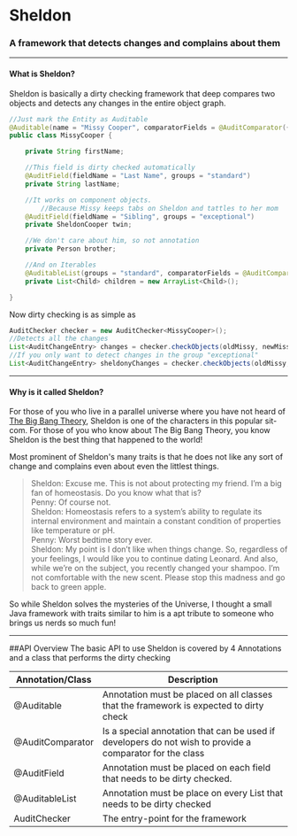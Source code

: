 # Sheldon
### A framework that detects changes and complains about them

---

#### What is Sheldon?
Sheldon is basically a dirty checking framework that deep compares two objects and detects any changes in the entire object graph.
```Java
//Just mark the Entity as Auditable
@Auditable(name = "Missy Cooper", comparatorFields = @AuditComparator({ "firstName", "lastName" }))
public class MissyCooper {

	private String firstName;

    //This field is dirty checked automatically
	@AuditField(fieldName = "Last Name", groups = "standard")
	private String lastName;

    //It works on component objects.
		//Because Missy keeps tabs on Sheldon and tattles to her mom
	@AuditField(fieldName = "Sibling", groups = "exceptional")
	private SheldonCooper twin;

	//We don't care about him, so not annotation
	private Person brother;

    //And on Iterables
	@AuditableList(groups = "standard", comparatorFields = @AuditComparator("id"))
	private List<Child> children = new ArrayList<Child>();

}
```
Now dirty checking is as simple as
```Java
AuditChecker checker = new AuditChecker<MissyCooper>();
//Detects all the changes
List<AuditChangeEntry> changes = checker.checkObjects(oldMissy, newMissy);
//If you only want to detect changes in the group "exceptional"
List<AuditChangeEntry> sheldonyChanges = checker.checkObjects(oldMissy, newMissy, "exceptional");
```
---

#### Why is it called Sheldon?
For those of you who live in a parallel universe where you have not heard of [The Big Bang Theory](http://http://the-big-bang-theory.com/), Sheldon is one of the characters in this popular sit-com. For those of you who know about The Big Bang Theory, you know Sheldon is the best thing that happened to the world!

Most prominent of Sheldon's many traits is that he does not like any sort of change and complains even about even the littlest things.
>Sheldon: Excuse me. This is not about protecting my friend. I’m a big fan of homeostasis. Do you know what that is?   
>Penny: Of course not.   
>Sheldon: Homeostasis refers to a system’s ability to regulate its internal environment and maintain a constant condition of properties like temperature or pH.     
>Penny: Worst bedtime story ever.   
>Sheldon: My point is I don’t like when things change. So, regardless of your feelings, I would like you to continue dating Leonard. And also, while we’re on the subject, you recently changed your shampoo. I’m not comfortable with the new scent. Please stop this madness and go back to green apple.

So while Sheldon solves the mysteries of the Universe, I thought a small Java framework with traits similar to him is a apt tribute to someone who brings us nerds so much fun!

---

##API Overview
The basic API to use Sheldon is covered by 4 Annotations and a class that performs the dirty checking   

| Annotation/Class | Description                                                                                              |
|------------------|----------------------------------------------------------------------------------------------------------|
| @Auditable       | Annotation must be placed on all classes that the framework is expected to dirty check                   |
| @AuditComparator | Is a special annotation that can be used if developers do not wish to provide a comparator for the class |
| @AuditField      | Annotation must be placed on each field that needs to be dirty checked.                                  |
| @AuditableList   | Annotation must be place on every List that needs to be dirty checked                                    |
| AuditChecker     | The entry-point for the framework                                                                        |
